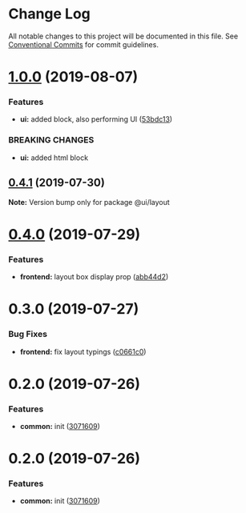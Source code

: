 # Change Log

All notable changes to this project will be documented in this file.
See [Conventional Commits](https://conventionalcommits.org) for commit guidelines.

# [1.0.0](https://github.com/epochcrysis/web/compare/@ui/layout@0.4.1...@ui/layout@1.0.0) (2019-08-07)


### Features

* **ui:** added block, also performing UI ([53bdc13](https://github.com/epochcrysis/web/commit/53bdc13))


### BREAKING CHANGES

* **ui:** added html block





## [0.4.1](https://github.com/epochcrysis/web/compare/@ui/layout@0.4.0...@ui/layout@0.4.1) (2019-07-30)

**Note:** Version bump only for package @ui/layout





# [0.4.0](https://github.com/epochcrysis/web/compare/@ui/layout@0.3.0...@ui/layout@0.4.0) (2019-07-29)


### Features

* **frontend:** layout box display prop ([abb44d2](https://github.com/epochcrysis/web/commit/abb44d2))





# 0.3.0 (2019-07-27)


### Bug Fixes

* **frontend:** fix layout typings ([c0661c0](https://github.com/epochcrysis/web/commit/c0661c0))



# 0.2.0 (2019-07-26)


### Features

* **common:** init ([3071609](https://github.com/epochcrysis/web/commit/3071609))





# 0.2.0 (2019-07-26)


### Features

* **common:** init ([3071609](https://github.com/epochcrysis/web/commit/3071609))
